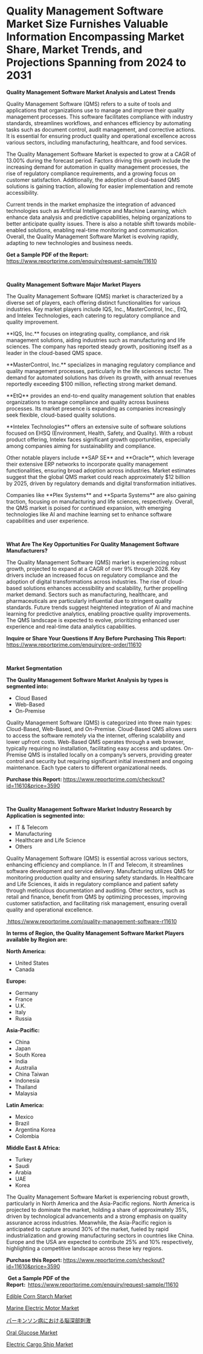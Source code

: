 <p><h1>Quality Management Software Market Size Furnishes Valuable Information Encompassing Market Share, Market Trends, and Projections Spanning from 2024 to 2031</h1></p><p><strong>Quality Management Software Market Analysis and Latest Trends</strong></p>
<p><p>Quality Management Software (QMS) refers to a suite of tools and applications that organizations use to manage and improve their quality management processes. This software facilitates compliance with industry standards, streamlines workflows, and enhances efficiency by automating tasks such as document control, audit management, and corrective actions. It is essential for ensuring product quality and operational excellence across various sectors, including manufacturing, healthcare, and food services.</p><p>The Quality Management Software Market is expected to grow at a CAGR of 13.00% during the forecast period. Factors driving this growth include the increasing demand for automation in quality management processes, the rise of regulatory compliance requirements, and a growing focus on customer satisfaction. Additionally, the adoption of cloud-based QMS solutions is gaining traction, allowing for easier implementation and remote accessibility. </p><p>Current trends in the market emphasize the integration of advanced technologies such as Artificial Intelligence and Machine Learning, which enhance data analysis and predictive capabilities, helping organizations to better anticipate quality issues. There is also a notable shift towards mobile-enabled solutions, enabling real-time monitoring and communication. Overall, the Quality Management Software Market is evolving rapidly, adapting to new technologies and business needs.</p></p>
<p><strong>Get a Sample PDF of the Report:&nbsp;</strong> <a href="https://www.reportprime.com/enquiry/request-sample/11610">https://www.reportprime.com/enquiry/request-sample/11610</a></p>
<p>&nbsp;</p>
<p><strong>Quality Management Software Major Market Players</strong></p>
<p><p>The Quality Management Software (QMS) market is characterized by a diverse set of players, each offering distinct functionalities for various industries. Key market players include IQS, Inc., MasterControl, Inc., EtQ, and Intelex Technologies, each catering to regulatory compliance and quality improvement. </p><p>**IQS, Inc.** focuses on integrating quality, compliance, and risk management solutions, aiding industries such as manufacturing and life sciences. The company has reported steady growth, positioning itself as a leader in the cloud-based QMS space.</p><p>**MasterControl, Inc.** specializes in managing regulatory compliance and quality management processes, particularly in the life sciences sector. The demand for automated solutions has driven its growth, with annual revenues reportedly exceeding $100 million, reflecting strong market demand.</p><p>**EtQ** provides an end-to-end quality management solution that enables organizations to manage compliance and quality across business processes. Its market presence is expanding as companies increasingly seek flexible, cloud-based quality solutions.</p><p>**Intelex Technologies** offers an extensive suite of software solutions focused on EHSQ (Environment, Health, Safety, and Quality). With a robust product offering, Intelex faces significant growth opportunities, especially among companies aiming for sustainability and compliance.</p><p>Other notable players include **SAP SE** and **Oracle**, which leverage their extensive ERP networks to incorporate quality management functionalities, ensuring broad adoption across industries. Market estimates suggest that the global QMS market could reach approximately $12 billion by 2025, driven by regulatory demands and digital transformation initiatives.</p><p>Companies like **Plex Systems** and **Sparta Systems** are also gaining traction, focusing on manufacturing and life sciences, respectively. Overall, the QMS market is poised for continued expansion, with emerging technologies like AI and machine learning set to enhance software capabilities and user experience.</p></p>
<p>&nbsp;</p>
<p><strong>What Are The Key Opportunities For Quality Management Software Manufacturers?</strong></p>
<p><p>The Quality Management Software (QMS) market is experiencing robust growth, projected to expand at a CAGR of over 9% through 2028. Key drivers include an increased focus on regulatory compliance and the adoption of digital transformations across industries. The rise of cloud-based solutions enhances accessibility and scalability, further propelling market demand. Sectors such as manufacturing, healthcare, and pharmaceuticals are particularly influential due to stringent quality standards. Future trends suggest heightened integration of AI and machine learning for predictive analytics, enabling proactive quality improvements. The QMS landscape is expected to evolve, prioritizing enhanced user experience and real-time data analytics capabilities.</p></p>
<p><strong>Inquire or Share Your Questions If Any Before Purchasing This Report:</strong> <a href="https://www.reportprime.com/enquiry/pre-order/11610">https://www.reportprime.com/enquiry/pre-order/11610</a></p>
<p>&nbsp;</p>
<p><strong>Market Segmentation</strong></p>
<p><strong>The Quality Management Software Market Analysis by types is segmented into:</strong></p>
<p><ul><li>Cloud Based</li><li>Web-Based</li><li>On-Premise</li></ul></p>
<p><p>Quality Management Software (QMS) is categorized into three main types: Cloud-Based, Web-Based, and On-Premise. Cloud-Based QMS allows users to access the software remotely via the internet, offering scalability and lower upfront costs. Web-Based QMS operates through a web browser, typically requiring no installation, facilitating easy access and updates. On-Premise QMS is installed locally on a company’s servers, providing greater control and security but requiring significant initial investment and ongoing maintenance. Each type caters to different organizational needs.</p></p>
<p><strong>Purchase this Report:&nbsp;</strong><a href="https://www.reportprime.com/checkout?id=11610&price=3590">https://www.reportprime.com/checkout?id=11610&price=3590</a></p>
<p>&nbsp;</p>
<p><strong>The Quality Management Software Market Industry Research by Application is segmented into:</strong></p>
<p><ul><li>IT & Telecom</li><li>Manufacturing</li><li>Healthcare and Life Science</li><li>Others</li></ul></p>
<p><p>Quality Management Software (QMS) is essential across various sectors, enhancing efficiency and compliance. In IT and Telecom, it streamlines software development and service delivery. Manufacturing utilizes QMS for monitoring production quality and ensuring safety standards. In Healthcare and Life Sciences, it aids in regulatory compliance and patient safety through meticulous documentation and auditing. Other sectors, such as retail and finance, benefit from QMS by optimizing processes, improving customer satisfaction, and facilitating risk management, ensuring overall quality and operational excellence.</p></p>
<p><a href="https://www.reportprime.com/quality-management-software-r11610">&nbsp;https://www.reportprime.com/quality-management-software-r11610</a></p>
<p><strong>In terms of Region, the Quality Management Software Market Players available by Region are:</strong></p>
<p>
    <p> <strong> North America: </strong>
        <ul>
            <li>United States</li>
            <li>Canada</li>
        </ul>
        </p> 
    <p> <strong> Europe: </strong>
        <ul>
            <li>Germany</li>
            <li>France</li>
            <li>U.K.</li>
            <li>Italy</li>
            <li>Russia</li>
        </ul>
        </p> 
    <p> <strong> Asia-Pacific: </strong>
        <ul>
            <li>China</li>
            <li>Japan</li>
            <li>South Korea</li>
            <li>India</li>
            <li>Australia</li>
            <li>China Taiwan</li>
            <li>Indonesia</li>
            <li>Thailand</li>
            <li>Malaysia</li>
        </ul>
        </p> 
    <p> <strong> Latin America: </strong>
        <ul>
            <li>Mexico</li>
            <li>Brazil</li>
            <li>Argentina Korea</li>
            <li>Colombia</li>
        </ul>
        </p> 
    <p> <strong> Middle East & Africa: </strong>
        <ul>
            <li>Turkey</li>
            <li>Saudi</li>
            <li>Arabia</li>
            <li>UAE</li>
            <li>Korea</li>
        </ul>
    </p>
    </p>
<p><p>The Quality Management Software Market is experiencing robust growth, particularly in North America and the Asia-Pacific regions. North America is projected to dominate the market, holding a share of approximately 35%, driven by technological advancements and a strong emphasis on quality assurance across industries. Meanwhile, the Asia-Pacific region is anticipated to capture around 30% of the market, fueled by rapid industrialization and growing manufacturing sectors in countries like China. Europe and the USA are expected to contribute 25% and 10% respectively, highlighting a competitive landscape across these key regions.</p></p>
<p><strong>Purchase this Report: </strong><a href="https://www.reportprime.com/checkout?id=11610&price=3590">https://www.reportprime.com/checkout?id=11610&price=3590</a></p>
<p>&nbsp;<strong>Get a Sample PDF of the Report:&nbsp;&nbsp;</strong><a href="https://www.reportprime.com/enquiry/request-sample/11610">https://www.reportprime.com/enquiry/request-sample/11610</a></p>
<p><strong></strong></p>
<p><p><a href="https://medium.com/@andrew.scott4567/the-edible-corn-starch-market-has-experienced-impressive-growth-in-recent-years-expanding-its-18b7176b13fc">Edible Corn Starch Market</a></p><p><a href="https://www.linkedin.com/pulse/what-current-future-prospects-marine-electric-motor-market-analysis-nnnef?trackingId=yzHAfI5KTGqlvEe2xGaULg%3D%3D">Marine Electric Motor Market</a></p><p><a href="https://medium.com/@amilkarrodriguez2/deep-brain-stimulation-in-parkinson-s-disease-fd3409525887">パーキンソン病における脳深部刺激</a></p><p><a href="https://medium.com/@andrew.scott4567/the-oral-glucose-market-insights-report-offers-an-in-depth-and-thorough-analysis-of-the-market-0adb107723f4">Oral Glucose Market</a></p><p><a href="https://www.linkedin.com/pulse/global-electric-cargo-ship-market-analysis-key-trends-future-znlse?trackingId=skWapDLWSymxPPdGzNC5PA%3D%3D">Electric Cargo Ship Market</a></p></p>